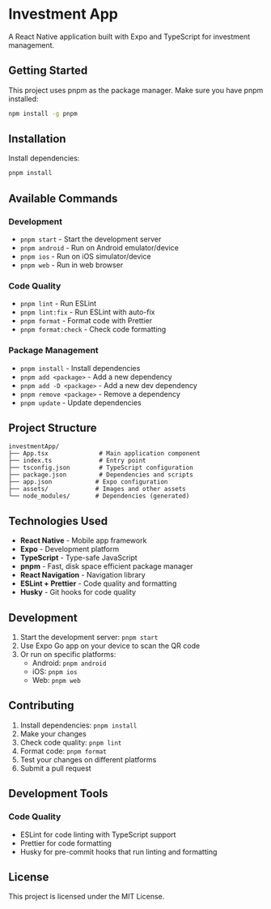 # Investment App

A React Native application built with Expo and TypeScript for investment management.

## Getting Started

This project uses pnpm as the package manager. Make sure you have pnpm installed:

```bash
npm install -g pnpm
```

## Installation

Install dependencies:

```bash
pnpm install
```

## Available Commands

### Development

- `pnpm start` - Start the development server
- `pnpm android` - Run on Android emulator/device
- `pnpm ios` - Run on iOS simulator/device
- `pnpm web` - Run in web browser

### Code Quality

- `pnpm lint` - Run ESLint
- `pnpm lint:fix` - Run ESLint with auto-fix
- `pnpm format` - Format code with Prettier
- `pnpm format:check` - Check code formatting

### Package Management

- `pnpm install` - Install dependencies
- `pnpm add <package>` - Add a new dependency
- `pnpm add -D <package>` - Add a new dev dependency
- `pnpm remove <package>` - Remove a dependency
- `pnpm update` - Update dependencies

## Project Structure

```
investmentApp/
├── App.tsx              # Main application component
├── index.ts             # Entry point
├── tsconfig.json        # TypeScript configuration
├── package.json         # Dependencies and scripts
├── app.json            # Expo configuration
├── assets/             # Images and other assets
└── node_modules/       # Dependencies (generated)
```

## Technologies Used

- **React Native** - Mobile app framework
- **Expo** - Development platform
- **TypeScript** - Type-safe JavaScript
- **pnpm** - Fast, disk space efficient package manager
- **React Navigation** - Navigation library
- **ESLint + Prettier** - Code quality and formatting
- **Husky** - Git hooks for code quality

## Development

1. Start the development server: `pnpm start`
2. Use Expo Go app on your device to scan the QR code
3. Or run on specific platforms:
   - Android: `pnpm android`
   - iOS: `pnpm ios`
   - Web: `pnpm web`

## Contributing

1. Install dependencies: `pnpm install`
2. Make your changes
3. Check code quality: `pnpm lint`
4. Format code: `pnpm format`
5. Test your changes on different platforms
6. Submit a pull request

## Development Tools

### Code Quality

- ESLint for code linting with TypeScript support
- Prettier for code formatting
- Husky for pre-commit hooks that run linting and formatting

## License

This project is licensed under the MIT License.
